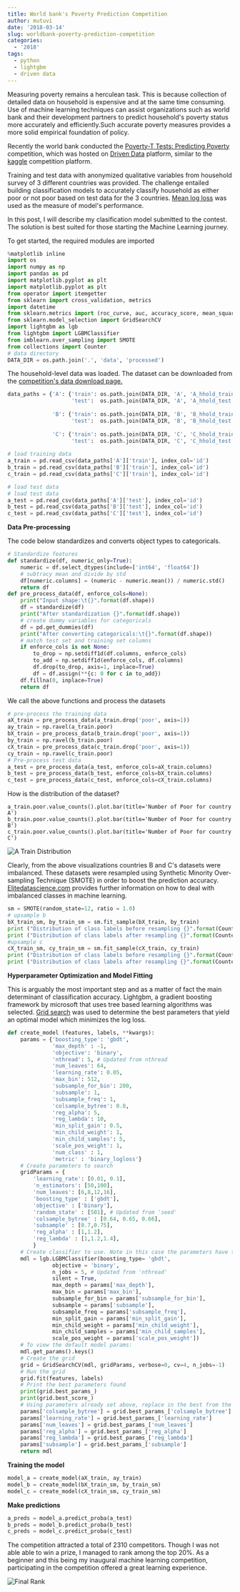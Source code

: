 ```yaml
---
title: World bank's Poverty Prediction Competition
author: mutuvi
date: '2018-03-14'
slug: worldbank-poverty-prediction-competition
categories:
  - '2018'
tags:
  - python
  - lightgbm
  - driven data
---
```

Measuring poverty remains a herculean task. This is because collection of detailed data on household is expensive and at the same time consuming. Use of machine learning techniques can assist organizations such as world bank and their development partners to predict household's poverty status more accurately and efficiently.Such accurate poverty measures provides a more solid empirical foundation of policy.

Recently the world bank conducted the [Poverty-T Tests: Predicting Poverty](https://www.drivendata.org/competitions/50/worldbank-poverty-prediction/) competition, which was hosted on [Driven Data](https://www.drivendata.org/) platform, similar to the [kaggle](https://www.kaggle.com/) competition platform. 

Training and test data with anonymized qualitative variables from household survey of 3 different countries was provided. The challenge entailed building classification models to accurately classify household as either poor or not poor based on test data for the 3 countries. [Mean log loss](https://en.wikipedia.org/wiki/Loss_functions_for_classification) was used as the measure of model's performance.


In this post, I will describe my clasification model submitted to the contest. The solution is best suited for those starting the Machine Learning journey.

To get started, the required modules are imported 
```python
%matplotlib inline
import os
import numpy as np
import pandas as pd
import matplotlib.pyplot as plt
import matplotlib.pyplot as plt
from operator import itemgetter
from sklearn import cross_validation, metrics
import datetime
from sklearn.metrics import (roc_curve, auc, accuracy_score, mean_squared_error)
from sklearn.model_selection import GridSearchCV
import lightgbm as lgb
from lightgbm import LGBMClassifier
from imblearn.over_sampling import SMOTE
from collections import Counter
# data directory
DATA_DIR = os.path.join('.', 'data', 'processed')
```
The household-level data was loaded. The dataset can be downloaded from the [competition's data download page.](https://www.drivendata.org/competitions/50/worldbank-poverty-prediction/data/)
```python
data_paths = {'A': {'train': os.path.join(DATA_DIR, 'A', 'A_hhold_train.csv'), 
                    'test':  os.path.join(DATA_DIR, 'A', 'A_hhold_test.csv')}, 
              
              'B': {'train': os.path.join(DATA_DIR, 'B', 'B_hhold_train.csv'), 
                    'test':  os.path.join(DATA_DIR, 'B', 'B_hhold_test.csv')}, 
              
              'C': {'train': os.path.join(DATA_DIR, 'C', 'C_hhold_train.csv'), 
                    'test':  os.path.join(DATA_DIR, 'C', 'C_hhold_test.csv')}}
                    
# load training data
a_train = pd.read_csv(data_paths['A']['train'], index_col='id')
b_train = pd.read_csv(data_paths['B']['train'], index_col='id')
c_train = pd.read_csv(data_paths['C']['train'], index_col='id')

# load test data
# load test data
a_test = pd.read_csv(data_paths['A']['test'], index_col='id')
b_test = pd.read_csv(data_paths['B']['test'], index_col='id')
c_test = pd.read_csv(data_paths['C']['test'], index_col='id')
```
**Data Pre-processing**

The code below standardizes and converts object types to categoricals.
```python
# Standardize features
def standardize(df, numeric_only=True):
    numeric = df.select_dtypes(include=['int64', 'float64'])
    # subtracy mean and divide by std
    df[numeric.columns] = (numeric - numeric.mean()) / numeric.std()
    return df
def pre_process_data(df, enforce_cols=None):
    print("Input shape:\t{}".format(df.shape))
    df = standardize(df)
    print("After standardization {}".format(df.shape))
    # create dummy variables for categoricals
    df = pd.get_dummies(df)
    print("After converting categoricals:\t{}".format(df.shape))
    # match test set and training set columns
    if enforce_cols is not None:
        to_drop = np.setdiff1d(df.columns, enforce_cols)
        to_add = np.setdiff1d(enforce_cols, df.columns)
        df.drop(to_drop, axis=1, inplace=True)
        df = df.assign(**{c: 0 for c in to_add})
    df.fillna(0, inplace=True)
    return df
```
We call the above functions and process the datasets
```python 
# pre-process the training data
aX_train = pre_process_data(a_train.drop('poor', axis=1))
ay_train = np.ravel(a_train.poor)
bX_train = pre_process_data(b_train.drop('poor', axis=1))
by_train = np.ravel(b_train.poor)
cX_train = pre_process_data(c_train.drop('poor', axis=1))
cy_train = np.ravel(c_train.poor)
# Pre-process test data
a_test = pre_process_data(a_test, enforce_cols=aX_train.columns)
b_test = pre_process_data(b_test, enforce_cols=bX_train.columns)
c_test = pre_process_data(c_test, enforce_cols=cX_train.columns)

```
How is the distribution of the dataset?
```{python, echo=TRUE, message=FALSE, warning=FALSE}
a_train.poor.value_counts().plot.bar(title='Number of Poor for country A')
b_train.poor.value_counts().plot.bar(title='Number of Poor for country B')
c_train.poor.value_counts().plot.bar(title='Number of Poor for country C')
```
![A Train Distribution](/images/all_train_distribution.png)

Clearly, from the above visualizations countries B and C's datasets were imbalanced. These datasets were resampled using Synthetic Minority Over-sampling Technique (SMOTE) in order to boost the prediction accuracy. [Elitedatascience.com](https://elitedatascience.com/imbalanced-classes) provides further information on how to deal with imbalanced classes in machine learning. 
```python
sm = SMOTE(random_state=12, ratio = 1.0)
# upsample b
bX_train_sm, by_train_sm = sm.fit_sample(bX_train, by_train)
print ("Distribution of class labels before resampling {}".format(Counter(by_train)))
print ("Distribution of class labels after resampling {}".format(Counter(by_train_sm)))
#upsample c
cX_train_sm, cy_train_sm = sm.fit_sample(cX_train, cy_train)
print ("Distribution of class labels before resampling {}".format(Counter(cy_train)))
print ("Distribution of class labels after resampling {}".format(Counter(cy_train_sm)))

```
**Hyperparameter Optimization and Model Fitting**

This is arguably the most important step and as a matter of fact the main determinant of classification accuracy. Lightgbm, a gradient boosting framework by microsoft that uses tree based learning algorithms was selected. [Grid search](https://en.wikipedia.org/wiki/Hyperparameter_optimization)  was used to determine the best parameters that yield an optimal model which minimizes the log loss. 
```python
def create_model (features, labels, **kwargs):
    params = {'boosting_type': 'gbdt',
              'max_depth' : -1,
              'objective': 'binary', 
              'nthread': 5, # Updated from nthread
              'num_leaves': 64, 
              'learning_rate': 0.05, 
              'max_bin': 512, 
              'subsample_for_bin': 200,
              'subsample': 1, 
              'subsample_freq': 1, 
              'colsample_bytree': 0.8, 
              'reg_alpha': 5, 
              'reg_lambda': 10,
              'min_split_gain': 0.5, 
              'min_child_weight': 1, 
              'min_child_samples': 5, 
              'scale_pos_weight': 1,
              'num_class' : 1,
              'metric' : 'binary_logloss'}
    # Create parameters to search
    gridParams = {
        'learning_rate': [0.01, 0.1],
        'n_estimators': [50,100],
        'num_leaves': [6,8,12,16],
        'boosting_type' : ['gbdt'],
        'objective' : ['binary'],
        'random_state' : [501], # Updated from 'seed'
        'colsample_bytree' : [0.64, 0.65, 0.66],
        'subsample' : [0.7,0.75],
        'reg_alpha' : [1,1.2],
        'reg_lambda' : [1,1.2,1.4],
        }
    # Create classifier to use. Note in this case the parameters have to be input manually; not as a dict!
    mdl = lgb.LGBMClassifier(boosting_type= 'gbdt', 
              objective = 'binary', 
              n_jobs = 5, # Updated from 'nthread' 
              silent = True,
              max_depth = params['max_depth'],
              max_bin = params['max_bin'], 
              subsample_for_bin = params['subsample_for_bin'],
              subsample = params['subsample'], 
              subsample_freq = params['subsample_freq'], 
              min_split_gain = params['min_split_gain'], 
              min_child_weight = params['min_child_weight'], 
              min_child_samples = params['min_child_samples'], 
              scale_pos_weight = params['scale_pos_weight'])
    # To view the default model params:
    mdl.get_params().keys()
    # Create the grid
    grid = GridSearchCV(mdl, gridParams, verbose=0, cv=4, n_jobs=-1)
    # Run the grid
    grid.fit(features, labels)
    # Print the best parameters found
    print(grid.best_params_)
    print(grid.best_score_)
    # Using parameters already set above, replace in the best from the grid search
    params['colsample_bytree'] = grid.best_params_['colsample_bytree']
    params['learning_rate'] = grid.best_params_['learning_rate'] 
    params['num_leaves'] = grid.best_params_['num_leaves']
    params['reg_alpha'] = grid.best_params_['reg_alpha']
    params['reg_lambda'] = grid.best_params_['reg_lambda']
    params['subsample'] = grid.best_params_['subsample']
    return mdl
```
**Training the model**
```python
model_a = create_model(aX_train, ay_train)
model_b = create_model(bX_train_sm, by_train_sm)
model_c = create_model(cX_train_sm, cy_train_sm)
```
**Make predictions**
```python
a_preds = model_a.predict_proba(a_test)
b_preds = model_b.predict_proba(b_test)
c_preds = model_c.predict_proba(c_test)
```
The competition attracted a total of 2310 competitors. Though I was not able able to win a prize, I managed to rank among the top 20%. As a beginner and this being my inaugural machine learning competition, participating in the competition offered a great learning experience.

![Final Rank](/images/rank_poverty_prediction.JPG?raw=true "Title")


